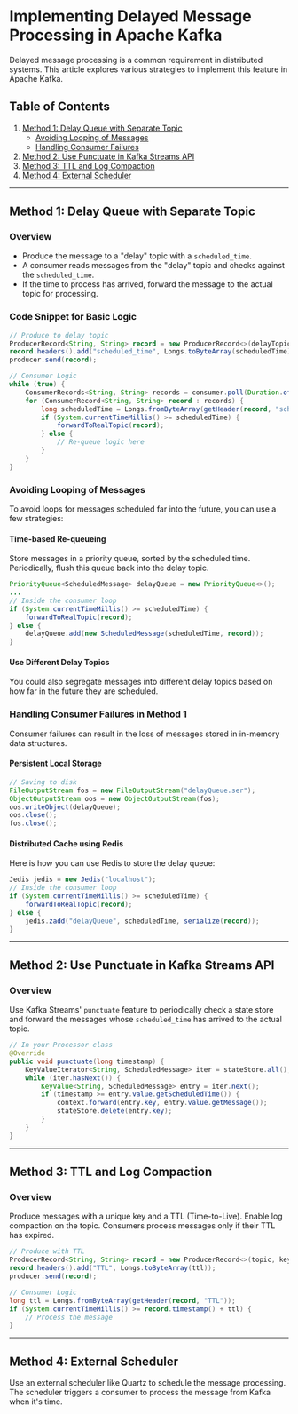# Implementing Delayed Message Processing in Apache Kafka

Delayed message processing is a common requirement in distributed systems. This article explores various strategies to implement this feature in Apache Kafka.

## Table of Contents

1. [Method 1: Delay Queue with Separate Topic](#method-1-delay-queue-with-separate-topic)
    - [Avoiding Looping of Messages](#avoiding-looping-of-messages)
    - [Handling Consumer Failures](#handling-consumer-failures-in-method-1)
2. [Method 2: Use Punctuate in Kafka Streams API](#method-2-use-punctuate-in-kafka-streams-api)
3. [Method 3: TTL and Log Compaction](#method-3-ttl-and-log-compaction)
4. [Method 4: External Scheduler](#method-4-external-scheduler)

---

## Method 1: Delay Queue with Separate Topic

### Overview

- Produce the message to a "delay" topic with a `scheduled_time`.
- A consumer reads messages from the "delay" topic and checks against the `scheduled_time`.
- If the time to process has arrived, forward the message to the actual topic for processing.

### Code Snippet for Basic Logic

```java
// Produce to delay topic
ProducerRecord<String, String> record = new ProducerRecord<>(delayTopic, key, value);
record.headers().add("scheduled_time", Longs.toByteArray(scheduledTime));
producer.send(record);

// Consumer Logic
while (true) {
    ConsumerRecords<String, String> records = consumer.poll(Duration.ofMillis(100));
    for (ConsumerRecord<String, String> record : records) {
        long scheduledTime = Longs.fromByteArray(getHeader(record, "scheduled_time"));
        if (System.currentTimeMillis() >= scheduledTime) {
            forwardToRealTopic(record);
        } else {
            // Re-queue logic here
        }
    }
}
```

### Avoiding Looping of Messages

To avoid loops for messages scheduled far into the future, you can use a few strategies:

#### Time-based Re-queueing

Store messages in a priority queue, sorted by the scheduled time. Periodically, flush this queue back into the delay topic.

```java
PriorityQueue<ScheduledMessage> delayQueue = new PriorityQueue<>();
...
// Inside the consumer loop
if (System.currentTimeMillis() >= scheduledTime) {
    forwardToRealTopic(record);
} else {
    delayQueue.add(new ScheduledMessage(scheduledTime, record));
}
```

#### Use Different Delay Topics

You could also segregate messages into different delay topics based on how far in the future they are scheduled. 

### Handling Consumer Failures in Method 1

Consumer failures can result in the loss of messages stored in in-memory data structures. 

#### Persistent Local Storage

```java
// Saving to disk
FileOutputStream fos = new FileOutputStream("delayQueue.ser");
ObjectOutputStream oos = new ObjectOutputStream(fos);
oos.writeObject(delayQueue);
oos.close();
fos.close();
```

#### Distributed Cache using Redis

Here is how you can use Redis to store the delay queue:

```java
Jedis jedis = new Jedis("localhost");
// Inside the consumer loop
if (System.currentTimeMillis() >= scheduledTime) {
    forwardToRealTopic(record);
} else {
    jedis.zadd("delayQueue", scheduledTime, serialize(record));
}
```

---

## Method 2: Use Punctuate in Kafka Streams API

### Overview

Use Kafka Streams' `punctuate` feature to periodically check a state store and forward the messages whose `scheduled_time` has arrived to the actual topic.

```java
// In your Processor class
@Override
public void punctuate(long timestamp) {
    KeyValueIterator<String, ScheduledMessage> iter = stateStore.all();
    while (iter.hasNext()) {
        KeyValue<String, ScheduledMessage> entry = iter.next();
        if (timestamp >= entry.value.getScheduledTime()) {
            context.forward(entry.key, entry.value.getMessage());
            stateStore.delete(entry.key);
        }
    }
}
```

---

## Method 3: TTL and Log Compaction

### Overview

Produce messages with a unique key and a TTL (Time-to-Live). Enable log compaction on the topic. Consumers process messages only if their TTL has expired.

```java
// Produce with TTL
ProducerRecord<String, String> record = new ProducerRecord<>(topic, key, value);
record.headers().add("TTL", Longs.toByteArray(ttl));
producer.send(record);

// Consumer Logic
long ttl = Longs.fromByteArray(getHeader(record, "TTL"));
if (System.currentTimeMillis() >= record.timestamp() + ttl) {
    // Process the message
}
```

---

## Method 4: External Scheduler

Use an external scheduler like Quartz to schedule the message processing. The scheduler triggers a consumer to process the message from Kafka when it's time.

